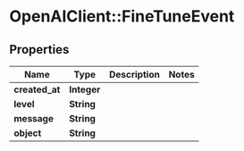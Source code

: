 # OpenAIClient::FineTuneEvent

## Properties
Name | Type | Description | Notes
------------ | ------------- | ------------- | -------------
**created_at** | **Integer** |  | 
**level** | **String** |  | 
**message** | **String** |  | 
**object** | **String** |  | 

